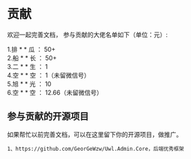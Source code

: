 # 贡献


欢迎一起完善文档，
参与贡献的大佬名单如下（单位：元）:


1.排 * * 瓜    ：  50+  
2.船 * * 长    ：  50+  
3.二 * * 生    ：  1  
4.空 * * 空    ：  1（未留微信号）  
5.旭 * * 光    ：  10  
6.空 * * 空    ：  12.66（未留微信号）
  
    


## 参与贡献的开源项目

如果帮忙以前完善文档，可以在这里留下你的开源项目，做推广。

```
1、https://github.com/GeorGeWzw/Uwl.Admin.Core，后端优秀框架  


```